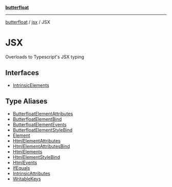 [**butterfloat**](../../../../../index.md)

***

[butterfloat](../../../../../index.md) / [jsx](../../index.md) / JSX

# JSX

Overloads to Typescript's JSX typing

## Interfaces

- [IntrinsicElements](interfaces/IntrinsicElements.md)

## Type Aliases

- [ButterfloatElementAttributes](type-aliases/ButterfloatElementAttributes.md)
- [ButterfloatElementBind](type-aliases/ButterfloatElementBind.md)
- [ButterfloatElementEvents](type-aliases/ButterfloatElementEvents.md)
- [ButterfloatElementStyleBind](type-aliases/ButterfloatElementStyleBind.md)
- [Element](type-aliases/Element.md)
- [HtmlElementAttributes](type-aliases/HtmlElementAttributes.md)
- [HtmlElementAttributesBind](type-aliases/HtmlElementAttributesBind.md)
- [HtmlElements](type-aliases/HtmlElements.md)
- [HtmlElementStyleBind](type-aliases/HtmlElementStyleBind.md)
- [HtmlEvents](type-aliases/HtmlEvents.md)
- [IfEquals](type-aliases/IfEquals.md)
- [IntrinsicAttributes](type-aliases/IntrinsicAttributes.md)
- [WritableKeys](type-aliases/WritableKeys.md)
